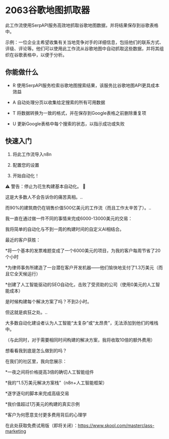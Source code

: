 # 2063谷歌地图抓取器

此工作流使用SerpAPI服务高效地抓取谷歌地图数据，并将结果保存到谷歌表格中。

示例：一位企业主希望收集有关当地竞争对手的详细信息，包括他们的联系方式、评级、评论等。他们可以使用此工作流从谷歌地图中自动抓取这些数据，并将其组织在谷歌表格中，以便于分析。

## 你能做什么

- R 使用SerpAPI服务检索谷歌地图搜索结果，该服务比谷歌地图API更具成本效益

- A 自动处理分页以收集给定搜索的所有可用数据

- T 将数据转换为一致的格式，并在保存到Google表格之前删除重复项

- U 更新Google表格中每个搜索的状态，以指示成功或失败

## 快速入门

1.  将此工作流导入n8n

2.  配置您的设置

3.  开始自动化！

⚠️ 警告：停止为花生构建基本自动化。 🚫

这是大多数人不会告诉你的痛苦真相。..

而90%的建筑商仍在销售价值500亿美元的工作流（而且工作太辛苦了）。..

我一直在通过做一件不同的事情来完成6000-13000美元的交易：

我将简单的自动化与不到一周的构建时间的自定义AI相结合。

最近的客户获胜：

*将一个基本的发票难题变成了一个6000美元的项目，为我的客户每周节省了20个小时

*为律师事务所建造了一台潜在客户开发机器——他们愉快地支付了1.3万美元（而且它全天候运行）

*创建了人工智能驱动的SEO自动化，击败了受资助的公司（使用0美元的人工智能成本）

是时候构建每个解决方案了吗？不到2小时。

但这就是疯狂之处。..

大多数自动化建设者认为人工智能“太复杂”或“太昂贵”，无法添加到他们的堆栈中。

（与此同时，对于需要相同时间构建的解决方案，我将收取10倍的额外费用）

想看看我到底是怎么做到的吗？

在我们的社区里，我向您展示：

*一夜之间将价格提高3倍的确切人工智能组件

*我的“1.5万美元解决方案栈”（n8n+人工智能框架）

*逐字逐句的脚本来完成高级交易

*我价值超过1万美元的构建的真实示例

*客户为何愿意支付更多费用背后的心理学

在此处获取免费试用版（即将关闭）：https://www.skool.com/masterclass-marketing

